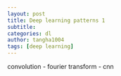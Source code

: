 ```yaml
---
layout: post
title: Deep learning patterns 1
subtitle:
categories: dl
author: tangha1004
tags: [deep learning]
---
```


convolution - fourier transform - cnn